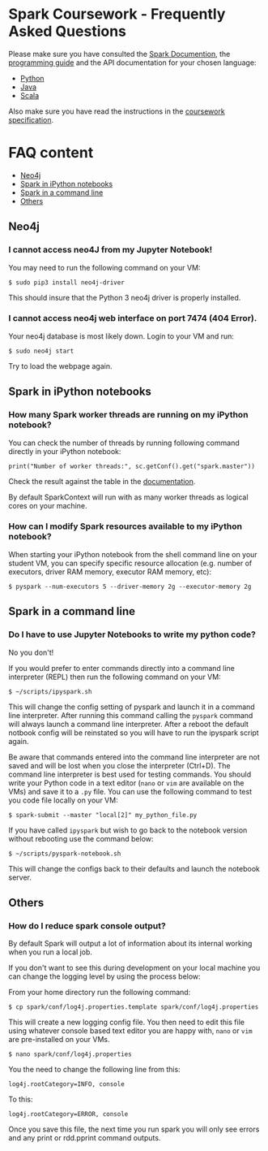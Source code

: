 # Spark Coursework - Frequently Asked Questions

Please make sure you have consulted the 
[Spark Documention](http://spark.apache.org/docs/latest/), the
[programming guide](http://spark.apache.org/docs/latest/programming-guide.html)
and the API documentation for your chosen language:

- [Python](http://spark.apache.org/docs/latest/api/python/index.html)
- [Java](http://spark.apache.org/docs/latest/api/java/index.html)
- [Scala](http://spark.apache.org/docs/latest/api/scala/index.html#org.apache.spark.package)

Also make sure you have read the instructions in the 
[coursework specification](spark-coursework-spec.md).

# FAQ content

* [Neo4j](https://github.com/tomncooper/CSC8101-Documentation/blob/master/spark/spark-faq.md#neo4j)
* [Spark in iPython notebooks](https://github.com/tomncooper/CSC8101-Documentation/blob/master/spark/spark-faq.md#spark-in-ipython-notebooks)
* [Spark in a command line](https://github.com/tomncooper/CSC8101-Documentation/blob/master/spark/spark-faq.md#spark-in-a-command-line)
* [Others](https://github.com/tomncooper/CSC8101-Documentation/blob/master/spark/spark-faq.md#others)

## Neo4j

### I cannot access neo4J from my Jupyter Notebook!

You may need to run the following command on your VM:

`$ sudo pip3 install neo4j-driver`

This should insure that the Python 3 neo4j driver is properly installed.

### I cannot access neo4j web interface on port 7474 (404 Error).

Your neo4j database is most likely down. Login to your VM and run:

`$ sudo neo4j start`

Try to load the webpage again.

## Spark in iPython notebooks

### How many Spark worker threads are running on my iPython notebook?

You can check the number of threads by running following command directly in your iPython notebook:

`print("Number of worker threads:", sc.getConf().get("spark.master"))`
    
Check the result against the table in the [documentation](http://spark.apache.org/docs/latest/submitting-applications.html#master-urls).  

By default SparkContext will run with as many worker threads as logical cores on your machine.

### How can I modify Spark resources available to my iPython notebook?

When starting your iPython notebook from the shell command line on your student VM, you can specify specific resource allocation (e.g. number of executors, driver RAM memory, executor RAM memory, etc):

`$ pyspark --num-executors 5 --driver-memory 2g --executor-memory 2g`

## Spark in a command line

### Do I have to use Jupyter Notebooks to write my python code?

No you don't!

If you would prefer to enter commands directly into a command line interpreter
(REPL) then run the following command on your VM:

`$ ~/scripts/ipyspark.sh` 

This will change the config setting of pyspark and launch it in a command line
interpreter. After running this command calling the `pyspark` command will 
always launch a command line interpreter. After a reboot the default notbook 
config will be reinstated so you will have to run the ipyspark script again.

Be aware that commands entered into the command line interpreter are not saved
and will be lost when you close the interpreter (Ctrl+D). The command line 
interpreter is best used for testing commands. You should write your Python code
in a text editor (`nano` or `vim` are available on the VMs) and save it to a 
`.py` file. You can use the following command to test you code file locally on 
your VM:

`$ spark-submit --master "local[2]" my_python_file.py`

If you have called `ipyspark` but wish to go back to the notebook version 
without rebooting use the command below:

`$ ~/scripts/pyspark-notebook.sh`

This will change the configs back to their defaults and launch the notebook 
server.

## Others

### How do I reduce spark console output?

By default Spark will output a lot of information about its internal working
when you run a local job.

If you don't want to see this during development on your local machine you 
can change the logging level by using the process below:

From your home directory run the following command: 

`$ cp spark/conf/log4j.properties.template spark/conf/log4j.properties`

This will create a new logging config file. You then need to edit this file
using whatever console based text editor you are happy with, `nano` or `vim` are
pre-installed on your VMs. 

`$ nano spark/conf/log4j.properties` 

You the need to change the following line from this:

`log4j.rootCategory=INFO, console`

To this:

`log4j.rootCategory=ERROR, console`

Once you save this file, the next time you run spark you will only see errors
and any print or rdd.pprint command outputs.
